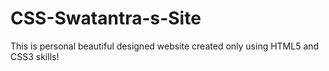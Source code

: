 # CSS-Swatantra-s-Site
This is personal beautiful designed website created only using HTML5 and CSS3 skills!
